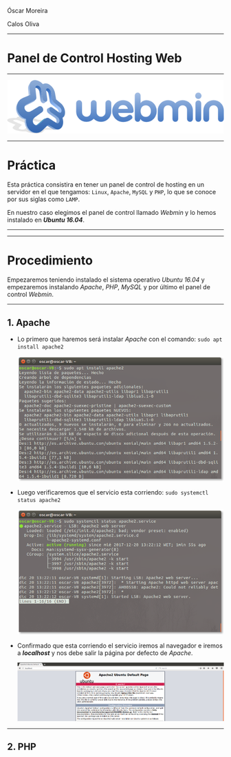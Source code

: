 Óscar Moreira

Calos Oliva
___

# Panel de Control Hosting Web
___
![portada](./img/portada.png)

___

# Práctica

Esta práctica consistira en tener un panel de control de hosting en un servidor en el que tengamos: `Linux`, `Apache`, `MySQL` y `PHP`, lo que se conoce por sus siglas como `LAMP`.

En nuestro caso elegimos el panel de control llamado *Webmin* y lo hemos instalado en ***Ubuntu 16.04***.

___
___

# Procedimiento

Empezaremos teniendo instalado el sistema operativo *Ubuntu 16.04* y empezaremos instalando *Apache*, *PHP*, *MySQL* y por último el panel de control *Webmin*.

___

## 1. Apache

- Lo primero que haremos será instalar *Apache* con el comando: `sudo apt install apache2`

  ![install apache](./img/1-install-apache.png)

- Luego verificaremos que el servicio esta corriendo: `sudo systemctl status apache2`

  ![status apache](./img/2-status-apache.png)

- Confirmado que esta corriendo el servicio iremos al navegador e iremos a ***localhost***  y nos debe salir la página por defecto de *Apache*.

  ![web apache](./img/3-web-apache-.png)

___

## 2. PHP
